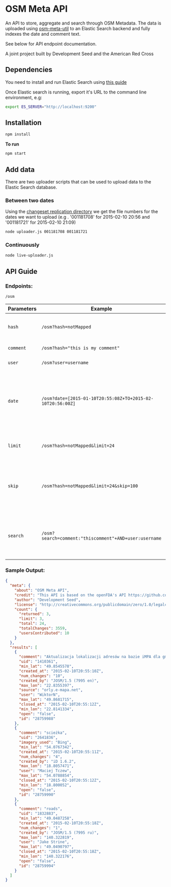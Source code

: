# OSM Meta API

An API to store, aggregate and search through OSM Metadata. The data is uploaded using [osm-meta-util](https://github.com/osmlab/osm-meta-util) to an Elastic Search backend and fully indexes the date and comment text. 

See below for API endpoint documentation.

A joint project built by Development Seed and the American Red Cross

## Dependencies

You need to install and run Elastic Search using [this guide](http://www.elasticsearch.org/guide/en/elasticsearch/reference/current/setup.html)

Once Elastic search is running, export it's URL to the command line environment, e.g:

```sh
export ES_SERVER="http://localhost:9200"
```
## Installation

```sh
npm install
```

**To run**

```sh
npm start
```

## Add data

There are two uploader scripts that can be used to upload data to the Elastic Search database.

### Between two dates

Using the [changeset replication directory](http://planet.osm.org/replication/changesets/) we get the file numbers for the dates we want to upload (e.g . '001181708' for 2015-02-10 20:56 and '001181721' for 2015-02-10 21:09) 

```sh
node uploader.js 001181708 001181721
```

### Continuously 

```sh
node live-uploader.js
```

## API Guide

### Endpoints:

    /osm

| Parameters | Example | Definition
| ----    | ----- | -----
| `hash`    | `/osm?hash=notMapped` | search for the hashed data. **Do NOT use `#`**
| `comment` | `/osm?hash="this is my comment"` | search in comments
| `user`  | `/osm?user=username` | search among users
| `date`  | `/osm?date=[2015-01-10T20:55:08Z+TO+2015-02-10T20:56:00Z]` | search date range in `closed_at` field. You have to follow the correct date format: `YYYY-mm-ddThh:mm:ssZ`
| `limit` | `/osm?hash=notMapped&limit=24` | set a limit to output. Default is 1. Max is 1000
| `skip` | `/osm?hash=notMapped&limit=24&skip=100` | skips records. Should be used with limit to create pagination effect
| `search` | `/osm?search=comment:"thiscomment"+AND+user:username` | search in everything. Use [Apache Lucene - Query Parser Syntax](http://lucene.apache.org/core/2_9_4/queryparsersyntax.html)

### Sample Output:

```json
{
  "meta": {
    "about": "OSM Meta API",
    "credit": "This API is based on the openFDA's API https://github.com/FDA/openfda/tree/master/api ",
    "author": "Development Seed",
    "license": "http://creativecommons.org/publicdomain/zero/1.0/legalcode",
    "count": {
      "returned": 3,
      "limit": 3,
      "total": 24,
      "totalChanges": 3559,
      "usersContributed": 10
    }
  },
  "results": [
    {
      "comment": "Aktualizacja lokalizacji adresów na bazie iMPA dla gminy Orły",
      "uid": "1410361",
      "min_lat": "49.8545578",
      "created_at": "2015-02-10T20:55:10Z",
      "num_changes": "10",
      "created_by": "JOSM/1.5 (7995 en)",
      "max_lon": "22.8355397",
      "source": "orly.e-mapa.net",
      "user": "WiktorN",
      "max_lat": "49.8681715",
      "closed_at": "2015-02-10T20:55:12Z",
      "min_lon": "22.8141334",
      "open": "false",
      "id": "28759988"
    },
    {
      "comment": "scieżka",
      "uid": "2641836",
      "imagery_used": "Bing",
      "min_lat": "54.0767342",
      "created_at": "2015-02-10T20:55:11Z",
      "num_changes": "4",
      "created_by": "iD 1.6.2",
      "max_lon": "18.8057471",
      "user": "Maciej Tczew",
      "max_lat": "54.0788854",
      "closed_at": "2015-02-10T20:55:12Z",
      "min_lon": "18.800052",
      "open": "false",
      "id": "28759990"
    },
    {
      "comment": "roads",
      "uid": "1832883",
      "min_lat": "49.0487258",
      "created_at": "2015-02-10T20:55:18Z",
      "num_changes": "1",
      "created_by": "JOSM/1.5 (7995 ru)",
      "max_lon": "140.322819",
      "user": "Jake Strine",
      "max_lat": "49.0490797",
      "closed_at": "2015-02-10T20:55:18Z",
      "min_lon": "140.322176",
      "open": "false",
      "id": "28759994"
    }
  ]
}

```
